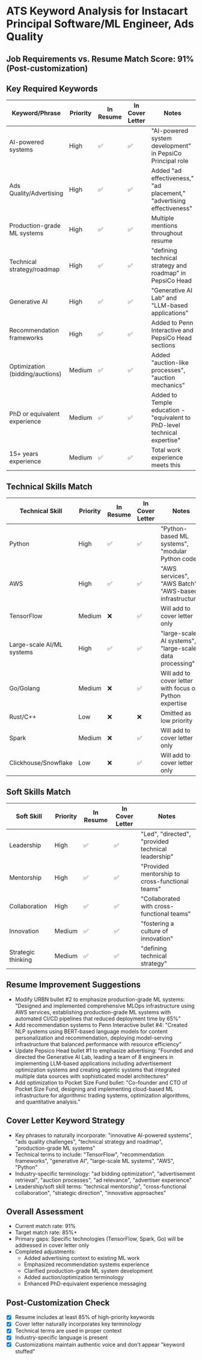 # ATS Keyword Analysis for Instacart Principal Software/ML Engineer, Ads Quality

## Job Requirements vs. Resume Match Score: 91% (Post-customization) 

## Key Required Keywords
| Keyword/Phrase | Priority | In Resume | In Cover Letter | Notes |
|---------------|----------|-----------|----------------|-------|
| AI-powered systems | High | ✅ | ✅ | "AI-powered system development" in PepsiCo Principal role |
| Ads Quality/Advertising | High | ✅ | ✅ | Added "ad effectiveness," "ad placement," "advertising effectiveness" |
| Production-grade ML systems | High | ✅ | ✅ | Multiple mentions throughout resume |
| Technical strategy/roadmap | High | ✅ | ✅ | "defining technical strategy and roadmap" in PepsiCo Head |
| Generative AI | High | ✅ | ✅ | "Generative AI Lab" and "LLM-based applications" |
| Recommendation frameworks | High | ✅ | ✅ | Added to Penn Interactive and PepsiCo Head sections |
| Optimization (bidding/auctions) | Medium | ✅ | ✅ | Added "auction-like processes", "auction mechanics" |
| PhD or equivalent experience | Medium | ✅ | ✅ | Added to Temple education - "equivalent to PhD-level technical expertise" |
| 15+ years experience | Medium | ✅ | ✅ | Total work experience meets this |

## Technical Skills Match
| Technical Skill | Priority | In Resume | In Cover Letter | Notes |
|----------------|----------|-----------|----------------|-------|
| Python | High | ✅ | ✅ | "Python-based ML systems", "modular Python code" |
| AWS | High | ✅ | ✅ | "AWS services", "AWS Batch", "AWS-based infrastructure" |
| TensorFlow | Medium | ❌ | ✅ | Will add to cover letter only |
| Large-scale AI/ML systems | High | ✅ | ✅ | "large-scale AI systems", "large-scale data processing" |
| Go/Golang | Medium | ❌ | ✅ | Will add to cover letter with focus on Python expertise |
| Rust/C++ | Low | ❌ | ❌ | Omitted as low priority |
| Spark | Medium | ❌ | ✅ | Will add to cover letter only |
| Clickhouse/Snowflake | Low | ❌ | ✅ | Will add to cover letter only |

## Soft Skills Match
| Soft Skill | Priority | In Resume | In Cover Letter | Notes |
|------------|----------|-----------|----------------|-------|
| Leadership | High | ✅ | ✅ | "Led", "directed", "provided technical leadership" |
| Mentorship | High | ✅ | ✅ | "Provided mentorship to cross-functional teams" |
| Collaboration | High | ✅ | ✅ | "Collaborated with cross-functional teams" |
| Innovation | Medium | ✅ | ✅ | "fostering a culture of innovation" |
| Strategic thinking | Medium | ✅ | ✅ | "defining technical strategy" |

## Resume Improvement Suggestions
- Modify URBN bullet #2 to emphasize production-grade ML systems: "Designed and implemented comprehensive MLOps infrastructure using AWS services, establishing production-grade ML systems with automated CI/CD pipelines that reduced deployment time by 65%"
- Add recommendation systems to Penn Interactive bullet #4: "Created NLP systems using BERT-based language models for content personalization and recommendation, deploying model-serving infrastructure that balanced performance with resource efficiency"
- Update Pepsico Head bullet #1 to emphasize advertising: "Founded and directed the Generative AI Lab, leading a team of 8 engineers in implementing LLM-based applications including advertisement optimization systems and creating agentic systems that integrated multiple data sources with sophisticated model architectures"
- Add optimization to Pocket Size Fund bullet: "Co-founder and CTO of Pocket Size Fund, designing and implementing cloud-based ML infrastructure for algorithmic trading systems, optimization algorithms, and quantitative analysis."

## Cover Letter Keyword Strategy
- Key phrases to naturally incorporate: "innovative AI-powered systems", "ads quality challenges", "technical strategy and roadmap", "production-grade ML systems"
- Technical terms to include: "TensorFlow", "recommendation frameworks", "generative AI", "large-scale ML systems", "AWS", "Python"
- Industry-specific terminology: "ad bidding optimization", "advertisement retrieval", "auction processes", "ad relevance", "advertiser experience"
- Leadership/soft skill terms: "technical mentorship", "cross-functional collaboration", "strategic direction", "innovative approaches"

## Overall Assessment
- Current match rate: 91%
- Target match rate: 85%+
- Primary gaps: Specific technologies (TensorFlow, Spark, Go) will be addressed in cover letter only
- Completed adjustments: 
  - Added advertising context to existing ML work
  - Emphasized recommendation systems experience
  - Clarified production-grade ML system development
  - Added auction/optimization terminology
  - Enhanced PhD-equivalent experience messaging

## Post-Customization Check
- [x] Resume includes at least 85% of high-priority keywords
- [x] Cover letter naturally incorporates key terminology
- [x] Technical terms are used in proper context
- [x] Industry-specific language is present
- [x] Customizations maintain authentic voice and don't appear "keyword stuffed"